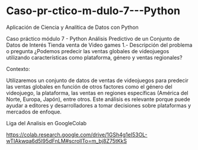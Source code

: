 # Caso-pr-ctico-m-dulo-7---Python
Aplicación de Ciencia y Analítica de Datos con Python

Caso práctico módulo 7 - Python
Análisis Predictivo de un Conjunto de Datos de Interés Tienda venta de Video games
1.- Descripción del problema o pregunta
¿Podemos predecir las ventas globales de videojuegos utilizando características como plataforma, género y ventas regionales?

Contexto:

Utilizaremos un conjunto de datos de ventas de videojuegos para predecir las ventas globales en función de otros factores como el género del videojuego, la plataforma, las ventas en regiones específicas (América del Norte, Europa, Japón), entre otros. Este análisis es relevante porque puede ayudar a editores y desarrolladores a tomar decisiones sobre plataformas y mercados de enfoque.

Liga del Analisis en GoogleColab

https://colab.research.google.com/drive/1GSh4g1eI53OL-wTIAkwqa6d5I95dFnLM#scrollTo=m_bj8Z75tKkS
